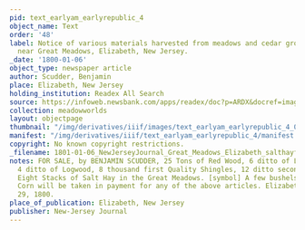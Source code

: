 ```yaml
---
pid: text_earlyam_earlyrepublic_4
object_name: Text
order: '48'
label: Notice of various materials harvested from meadows and cedar groves for sale
  near Great Meadows, Elizabeth, New Jersey.
_date: '1800-01-06'
object_type: newspaper article
author: Scudder, Benjamin
place: Elizabeth, New Jersey
holding_institution: Readex All Search
source: https://infoweb.newsbank.com/apps/readex/doc?p=ARDX&docref=image/v2%3A107661F0956FDE88%40EANX-10766B3276B76A70%402378867-10766B32F340BE28%403-10766B340FF08160%40Advertisement.
collection: meadowworlds
layout: objectpage
thumbnail: "/img/derivatives/iiif/images/text_earlyam_earlyrepublic_4_0/full/250,/0/default.jpg"
manifest: "/img/derivatives/iiif/text_earlyam_earlyrepublic_4/manifest.json"
copyright: No known copyright restrictions.
_filename: 1801-01-06_NewJerseyJournal_Great_Meadows_Elizabeth_salthayforindiancorn_otheritems.pdf
notes: FOR SALE, by BENJAMIN SCUDDER, 25 Tons of Red Wood, 6 ditto of Lignumvitae,
  4 ditto of Logwood, 8 thousand first Quality Shingles, 12 ditto second ditto. Also
  Eight Stacks of Salt Hay in the Great Meadows. [symbol] A few bushels of Indian
  Corn will be taken in payment for any of the above articles. Elizabeth Town, Dec
  29, 1800.
place_of_publication: Elizabeth, New Jersey
publisher: New-Jersey Journal
---
```

